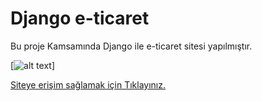 # Django e-ticaret

Bu proje Kamsamında Django ile e-ticaret sitesi yapılmıştır.

[![alt text](https://github.com/justdjango/django-ecommerce/blob/master/thumbnail.png "Logo")]

[Siteye erişim sağlamak için Tıklayınız.](https://www............com)


